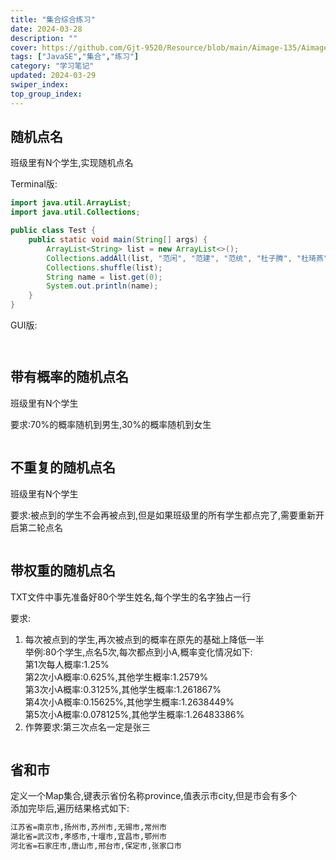 ```yaml
---
title: "集合综合练习"
date: 2024-03-28
description: ""
cover: https://github.com/Gjt-9520/Resource/blob/main/Aimage-135/Aimage110.jpg?raw=true
tags: ["JavaSE","集合","练习"]
category: "学习笔记"
updated: 2024-03-29
swiper_index: 
top_group_index: 
---
```


## 随机点名

班级里有N个学生,实现随机点名

Terminal版:

```java
import java.util.ArrayList;
import java.util.Collections;

public class Test {
    public static void main(String[] args) {
        ArrayList<String> list = new ArrayList<>();
        Collections.addAll(list, "范闲", "范建", "范统", "杜子腾", "杜琦燕", "宋合泛", "侯笼藤", "朱益群", "朱穆朗玛峰", "袁明媛");
        Collections.shuffle(list);
        String name = list.get(0);
        System.out.println(name);
    }
}
```

GUI版:

```java

```

```java

```

## 带有概率的随机点名

班级里有N个学生           

要求:70%的概率随机到男生,30%的概率随机到女生

```java

```

## 不重复的随机点名

班级里有N个学生           

要求:被点到的学生不会再被点到,但是如果班级里的所有学生都点完了,需要重新开启第二轮点名

```java

```

## 带权重的随机点名

TXT文件中事先准备好80个学生姓名,每个学生的名字独占一行              

要求:
1. 每次被点到的学生,再次被点到的概率在原先的基础上降低一半             
举例:80个学生,点名5次,每次都点到小A,概率变化情况如下:                      
第1次每人概率:1.25%                   
第2次小A概率:0.625%,其他学生概率:1.2579%                         
第3次小A概率:0.3125%,其他学生概率:1.261867%                           
第4次小A概率:0.15625%,其他学生概率:1.2638449%                 
第5次小A概率:0.078125%,其他学生概率:1.26483386%             
2. 作弊要求:第三次点名一定是张三
    
```java

```

## 省和市

定义一个Map集合,键表示省份名称province,值表示市city,但是市会有多个             
添加完毕后,遍历结果格式如下:

```markdown
江苏省=南京市,扬州市,苏州市,无锡市,常州市
湖北省=武汉市,孝感市,十堰市,宜昌市,鄂州市
河北省=石家庄市,唐山市,邢台市,保定市,张家口市
```

```java

```